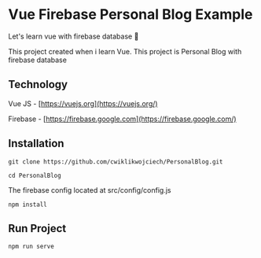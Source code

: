 # Vue Firebase Personal Blog Example
Let's learn vue with firebase database  🚀

This project created when i learn Vue. This project is Personal Blog with firebase database
## Technology
Vue JS -  [https://vuejs.org](https://vuejs.org/)

Firebase -  [https://firebase.google.com](https://firebase.google.com/)
## Installation
`git clone https://github.com/cwiklikwojciech/PersonalBlog.git`

`cd PersonalBlog`

The firebase config located at src/config/config.js

`npm install`

## Run Project

`npm run serve`

